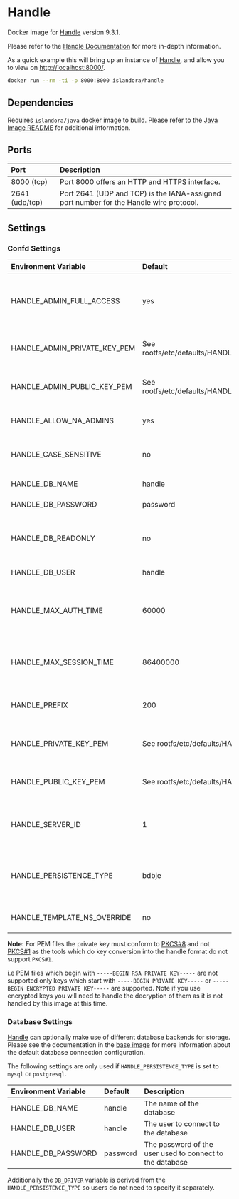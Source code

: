 # Handle

Docker image for [Handle] version 9.3.1.

Please refer to the [Handle Documentation] for more in-depth information.

As a quick example this will bring up an instance of [Handle], and allow you
to view on <http://localhost:8000/>.

```bash
docker run --rm -ti -p 8000:8000 islandora/handle
```

## Dependencies

Requires `islandora/java` docker image to build. Please refer to the
[Java Image README](https://github.com/Islandora-Devops/isle-buildkit/blob/main/java/README.md) for additional information.

## Ports

| Port           | Description                                                                            |
| :------------- | :------------------------------------------------------------------------------------- |
| 8000 (tcp)     | Port 8000 offers an HTTP and HTTPS interface.                                          |
| 2641 (udp/tcp) | Port 2641 (UDP and TCP) is the IANA-assigned port number for the Handle wire protocol. |

## Settings

### Confd Settings

| Environment Variable         | Default                                              | Description                                                                                         |
| :--------------------------- | :--------------------------------------------------- | :-------------------------------------------------------------------------------------------------- |
| HANDLE_ADMIN_FULL_ACCESS     | yes                                                  | "yes" or "no". If set to "no" the "server_admins" will have default permissions at the prefix level |
| HANDLE_ADMIN_PRIVATE_KEY_PEM | See rootfs/etc/defaults/HANDLE_ADMIN_PRIVATE_KEY_PEM | Please read the handle documentation for how this is use                                            |
| HANDLE_ADMIN_PUBLIC_KEY_PEM  | See rootfs/etc/defaults/HANDLE_ADMIN_PUBLIC_KEY_PEM  | Please read the handle documentation for how this is use                                            |
| HANDLE_ALLOW_NA_ADMINS       | yes                                                  | "yes" or "no". Allow admins from GHR?                                                               |
| HANDLE_CASE_SENSITIVE        | no                                                   | "yes" or "no". Whether or not handles are case sensitive                                            |
| HANDLE_DB_NAME               | handle                                               | The name of the handle database                                                                     |
| HANDLE_DB_PASSWORD           | password                                             | The database users password                                                                         |
| HANDLE_DB_READONLY           | no                                                   | A boolean setting (can be "yes" or "no") prevent / allow database modification                      |
| HANDLE_DB_USER               | handle                                               | The database user                                                                                   |
| HANDLE_MAX_AUTH_TIME         | 60000                                                | The number of seconds to wait for a client to respond to an authentication challenge                |
| HANDLE_MAX_SESSION_TIME      | 86400000                                             | Time in milliseconds that an authenticated client session can persist                               |
| HANDLE_PREFIX                | 200                                                  | Please read the handle documentation for how this is use                                            |
| HANDLE_PRIVATE_KEY_PEM       | See rootfs/etc/defaults/HANDLE_PRIVATE_KEY_PEM       | Please read the handle documentation for how this is use                                            |
| HANDLE_PUBLIC_KEY_PEM        | See rootfs/etc/defaults/HANDLE_PUBLIC_KEY_PEM        | Please read the handle documentation for how this is use                                            |
| HANDLE_SERVER_ID             | 1                                                    | Used to distinguish from other servers within the same site                                         |
| HANDLE_PERSISTENCE_TYPE      | bdbje                                                | Can be 'sql', if 'bdbje' make sure to create a volume at `/var/handle/bdbje` to persist changes     |
| HANDLE_TEMPLATE_NS_OVERRIDE  | no                                                   | Prefer server_config settings.                                                                      |

**Note:** For PEM files the private key must conform to
[PKCS#8](https://en.wikipedia.org/wiki/PKCS_8) and not
[PKCS#1](https://en.wikipedia.org/wiki/PKCS_1) as the tools which do key
conversion into the handle format do not support `PKCS#1`.

i.e PEM files which begin with `-----BEGIN RSA PRIVATE KEY-----` are not
supported only keys which start with `-----BEGIN PRIVATE KEY-----` or
`-----BEGIN ENCRYPTED PRIVATE KEY-----` are supported. Note if you use encrypted
keys you will need to handle the decryption of them as it is not handled by this
image at this time.

### Database Settings

[Handle] can optionally make use of different database backends for storage. Please see
the documentation in the [base image] for more information about the default
database connection configuration.

The following settings are only used if `HANDLE_PERSISTENCE_TYPE` is set to
`mysql` or `postgresql`.

| Environment Variable | Default  | Description                                              |
| :------------------- | :------- | :------------------------------------------------------- |
| HANDLE_DB_NAME       | handle   | The name of the database                                 |
| HANDLE_DB_USER       | handle   | The user to connect to the database                      |
| HANDLE_DB_PASSWORD   | password | The password of the user used to connect to the database |

Additionally the `DB_DRIVER` variable is derived from the
`HANDLE_PERSISTENCE_TYPE` so users do not need to specify it separately.

[base image]: ../base/README.md
[Handle Documentation]: https://www.handle.net/tech_manual/HN_Tech_Manual_9.pdf
[Handle]: https://handle.net/

